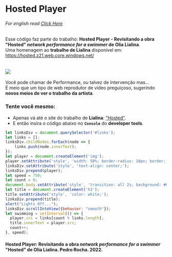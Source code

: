 # **Hosted Player**

###### For english read [Click Here](https://github.com/rochasdemarte/Hosted-Player/blob/main/README.md)<br/>
Esse código faz parte do trabalho: **Hosted Player - Revisitando a obra "Hosted" *network performance for a swimmer* de Olia Lialina**.<br/>
Uma homenagem ao **trabalho de Lialina** disponível em: https://hosted.z21.web.core.windows.net/<br/>
<br/>
<br/>
![](https://github.com/rochasdemarte/Hosted-Player/blob/main/Hosted-Player.gif)
<br/><br/>
Você pode chamar de Performance, ou talvez de  Intervenção mas...<br/>
É meio que um tipo de web reprodutor de vídeo preguiçoso, sugerindo **novos meios de ver o trabalho da artista**.
<br/>
### Tente você mesmo:
- Apenas vá até o site do trabalho de **Lialina**: ["Hosted"](https://hosted.z21.web.core.windows.net/).<br/>
- E então insira o código abaixo no **`Console`** do **developer tools**.
```javascript
let linksDiv = document.querySelector('#links');
let links = [];
linksDiv.childNodes.forEach(node => {
    links.push(node.innerText);
});
let player = document.createElement('img');
player.setAttribute('style', 'width: 50%; border-radius: 10px; border: 2px solid black');
linksDiv.setAttribute('style', 'text-align: center;');
linksDiv.prepend(player);
let speed = 750;
let count = 0;
document.body.setAttribute('style', 'transition: all 2s; background: #090909; color: fdfdfd;');
let title = document.createElement('h3');
title.setAttribute('style', 'color: white;');
linksDiv.prepend(title);
alert("Lights Off...");
linksDiv.scrollIntoView({behavior: "smooth"});
let swimming = setInterval(() => {
  player.src = links[count % links.length];
  title.innerText = player.src;
  count++;
}, speed);
```
#### **Hosted Player**: Revisitando a obra *network performance for a swimmer* **"Hosted"** de **Olia Lialina**. Pedro Rocha. 2022.
